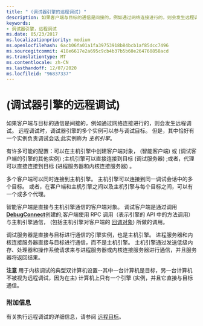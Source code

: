 ```yaml
---
title: " (调试器引擎的远程调试) "
description: 如果客户端与目标的通信是间接的，例如通过网络连接进行的，则会发生远程调试。
keywords:
- 调试器引擎，远程调试
ms.date: 05/23/2017
ms.localizationpriority: medium
ms.openlocfilehash: 6acb06fa01a1fa39753918b84bcb1af85dcc7496
ms.sourcegitcommit: 418e6617e2a695c9cb4b37b5b60e264760858acd
ms.translationtype: MT
ms.contentlocale: zh-CN
ms.lasthandoff: 12/07/2020
ms.locfileid: "96837337"
---
```

# <a name="remote-debugging-debugger-engine"></a> (调试器引擎的远程调试) 


如果客户端与目标的通信是间接的，例如通过网络连接进行的，则会发生远程调试。 远程调试时，调试器引擎的多个实例可以参与调试目标。 但是，其中恰好有一个实例负责调试会话;此实例称为 *主机引擎*。

有许多可能的配置：可以在主机引擎中创建客户端对象， (智能客户端) 或 (调试客户端的引擎的其他实例) ;主机引擎可以直接连接到目标 (调试服务器) ;或者，代理可以直接连接到目标 (进程服务器和内核连接服务器) 。

多个客户端可以同时连接到主机引擎。 主机引擎可以连接到同一调试会话中的多个目标。 或者，在客户端和主机引擎之间以及主机引擎与每个目标之间，可以有一个或多个代理。

智能客户端是直接与主机引擎通信的客户端对象。 调试客户端是通过调用 [**DebugConnect**](/windows-hardware/drivers/ddi/dbgeng/nf-dbgeng-debugconnect)创建的;客户端使用 RPC 调用（表示引擎的 API 中的方法调用）与主机引擎通信， (包括主机引擎对客户端的 [回调对象](client-objects.md#callback-objects)) 所做的调用。

调试服务器是直接与目标进行通信的引擎实例，也是主机引擎。 进程服务器和内核连接服务器直接与目标进行通信，而不是主机引擎。 主机引擎通过发送低级内存、处理器和操作系统请求来与进程服务器或内核连接服务器进行通信，并且服务器将返回结果。

**注意**   用于内核调试的典型双计算机设置--其中一台计算机是目标，另一台计算机不被视为远程调试，因为在主) 计算机上只有一个引擎 (实例，并且它直接与目标通信。

 

### <a name="span-idadditional_informationspanspan-idadditional_informationspanadditional-information"></a><span id="additional_information"></span><span id="ADDITIONAL_INFORMATION"></span>附加信息

有关执行远程调试的详细信息，请参阅 [远程目标](remote-targets.md)。

 

